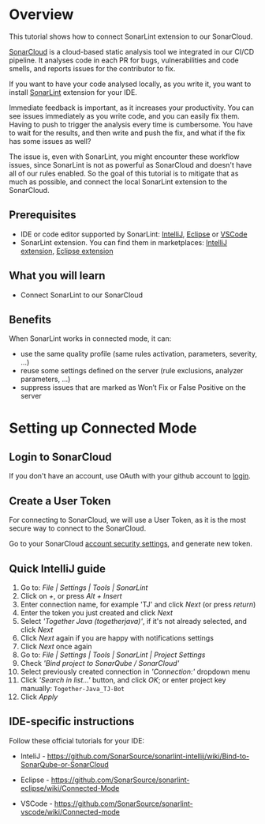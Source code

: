 # Overview

This tutorial shows how to connect SonarLint extension to our SonarCloud.

[SonarCloud](https://www.sonarsource.com/products/sonarcloud/) is a cloud-based static analysis tool we integrated in our CI/CD pipeline. It analyses code in each PR for bugs, vulnerabilities and code smells, and reports issues for the contributor to fix.

If you want to have your code analysed locally, as you write it, you want to install [SonarLint](https://www.sonarsource.com/products/sonarlint/) extension for your IDE.

Immediate feedback is important, as it increases your productivity. You can see issues immediately as you write code, and you can easily fix them. Having to push to trigger the analysis every time is cumbersome. You have to wait for the results, and then write and push the fix, and what if the fix has some issues as well?

The issue is, even with SonarLint, you might encounter these workflow issues, since SonarLint is not as powerful as SonarCloud and doesn't have all of our rules enabled. So the goal of this tutorial is to mitigate that as much as possible, and connect the local SonarLint extension to the SonarCloud.

## Prerequisites
* IDE or code editor supported by SonarLint: [IntelliJ](https://www.jetbrains.com/idea/), [Eclipse](https://eclipseide.org/) or [VSCode](https://code.visualstudio.com/)
* SonarLint extension. You can find them in marketplaces: [IntelliJ extension](https://plugins.jetbrains.com/plugin/7973-sonarlint), [Eclipse extension](https://marketplace.eclipse.org/search/site/SonarLint) 

## What you will learn
* Connect SonarLint to our SonarCloud

## Benefits

When SonarLint works in connected mode, it can:

* use the same quality profile (same rules activation, parameters, severity, ...)
* reuse some settings defined on the server (rule exclusions, analyzer parameters, ...)
* suppress issues that are marked as Won’t Fix or False Positive on the server

# Setting up Connected Mode

## Login to SonarCloud

If you don't have an account, use OAuth with your github account to [login](https://sonarcloud.io/sessions/new).

## Create a User Token

For connecting to SonarCloud, we will use a User Token, as it is the most secure way to connect to the SonarCloud.

Go to your SonarCloud [account security settings](https://sonarcloud.io/sessions/new), and generate new token.

## Quick IntelliJ guide

1. Go to: _File | Settings | Tools | SonarLint_
2. Click on _+_, or press _Alt + Insert_
3. Enter connection name, for example 'TJ' and click *Next* (or press *return*)
4. Enter the token you just created and click *Next* 
5. Select _'Together Java (togetherjava)'_, if it's not already selected, and click *Next*
6. Click *Next* again if you are happy with notifications settings
7. Click *Next* once again
8. Go to: _File | Settings | Tools | SonarLint | Project Settings_
9. Check _'Bind project to SonarQube / SonarCloud'_
10. Select previously created connection in *'Connection:'* dropdown menu
11. Click *'Search in list...'* button, and click *OK*; or enter project key manually: `Together-Java_TJ-Bot`
12. Click *Apply*

## IDE-specific instructions

Follow these official tutorials for your IDE:

* InteliJ - https://github.com/SonarSource/sonarlint-intellij/wiki/Bind-to-SonarQube-or-SonarCloud

* Eclipse - https://github.com/SonarSource/sonarlint-eclipse/wiki/Connected-Mode

* VSCode - https://github.com/SonarSource/sonarlint-vscode/wiki/Connected-mode